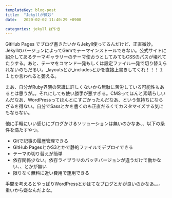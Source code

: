 ```yaml
---
templateKey: blog-post
title:  "Jekyllが微妙"
date:   2020-02-02 11:40:29 +0900 

categories: jekyll ぼやき
---
```


GitHub Pages でブログ書きたいからJekyll使ってるんだけど、正直微妙。JekyllのバージョンによってGemでテーマインストールできない。公式サイトに紹介してあるテーマギャラリーのテーマ使おうとしてみてもCSSのパスが壊れてたりする。あと、テーマをコマンド一発もしくは設定ファイル一発で切り替えられないのもだるい。\_layoutsとか\_includesとかを直接上書きしてくれ！！！１１とか言われると萎える。

まあ、自分がRuby界隈の常識に詳しくないから無駄に苦労している可能性もあるとは思うが。。それにしても使い勝手が悪すぎる。CMSってほんと素晴らしいんだなあ、WordPressってほんとにすごかったんだなあ、という気持ちにならざるを得ない。自分でSassとかを書くのも正直だるくてカスタマイズする気にもならない。

他に手軽にいい感じにブログかけるソリューションは無いのかなあ、、以下の条件を満たすやつ。

- Gitで記事の履歴管理できる
- GitHub PagesとかS3とかで静的ファイルでデプロイできる
- テーマの切り替えが簡単
- 依存関係少ない。依存ライブラリのパッチバージョンが違うだけで動かない、、とかが無い
- 限りなく無料に近い費用で運用できる

手間を考えるとやっぱりWordPressとかはてなブログとかが良いのかなあ。。。重いから嫌なんだよな。
